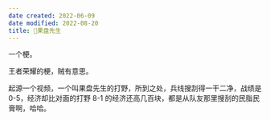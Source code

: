 ```yaml
---
date created: 2022-06-09
date modified: 2022-08-20
title: 🐤果盘先生
---
```


一个梗。

王者荣耀的梗，贼有意思。

起源一个视频，一个叫果盘先生的打野，所到之处，兵线搜刮得一干二净，战绩是 0-5，经济却比对面的打野 8-1 的经济还高几百块，都是从队友那里搜刮的民脂民膏啊，哈哈。
